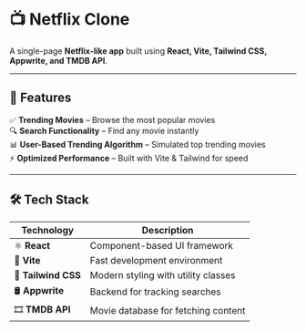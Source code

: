 # 📺 Netflix Clone  
A single-page **Netflix-like app** built using **React, Vite, Tailwind CSS, Appwrite, and TMDB API**.  

---

## 🚀 Features  
✅ **Trending Movies** – Browse the most popular movies  
🔍 **Search Functionality** – Find any movie instantly  
📊 **User-Based Trending Algorithm** – Simulated top trending movies  
⚡ **Optimized Performance** – Built with Vite & Tailwind for speed  

---

## 🛠 Tech Stack  
| Technology   | Description |
|-------------|------------|
| ⚛️ **React** | Component-based UI framework |
| 🚀 **Vite** | Fast development environment |
| 🎨 **Tailwind CSS** | Modern styling with utility classes |
| 🛢 **Appwrite** | Backend for tracking searches |
| 🎞 **TMDB API** | Movie database for fetching content |
